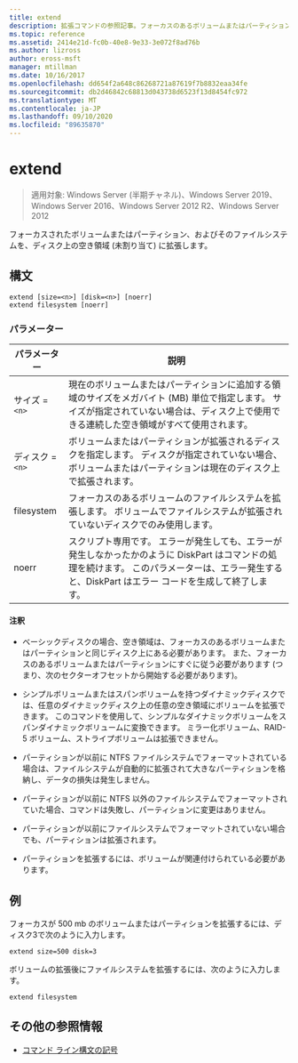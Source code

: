 ```yaml
---
title: extend
description: 拡張コマンドの参照記事。フォーカスのあるボリュームまたはパーティションとそのファイルシステムを、ディスク上の空き領域 (未割り当て) に拡張します。
ms.topic: reference
ms.assetid: 2414e21d-fc0b-40e8-9e33-3e072f8ad76b
ms.author: lizross
author: eross-msft
manager: mtillman
ms.date: 10/16/2017
ms.openlocfilehash: dd654f2a648c86268721a87619f7b8832eaa34fe
ms.sourcegitcommit: db2d46842c68813d043738d6523f13d8454fc972
ms.translationtype: MT
ms.contentlocale: ja-JP
ms.lasthandoff: 09/10/2020
ms.locfileid: "89635870"
---
```

# <a name="extend"></a>extend

> 適用対象: Windows Server (半期チャネル)、Windows Server 2019、Windows Server 2016、Windows Server 2012 R2、Windows Server 2012

フォーカスされたボリュームまたはパーティション、およびそのファイルシステムを、ディスク上の空き領域 (未割り当て) に拡張します。

## <a name="syntax"></a>構文

```
extend [size=<n>] [disk=<n>] [noerr]
extend filesystem [noerr]
```

### <a name="parameters"></a>パラメーター

| パラメーター | 説明 |
| --------- | ----------- |
| サイズ =`<n>` | 現在のボリュームまたはパーティションに追加する領域のサイズをメガバイト (MB) 単位で指定します。 サイズが指定されていない場合は、ディスク上で使用できる連続した空き領域がすべて使用されます。 |
| ディスク =`<n>` | ボリュームまたはパーティションが拡張されるディスクを指定します。 ディスクが指定されていない場合、ボリュームまたはパーティションは現在のディスク上で拡張されます。 |
| filesystem | フォーカスのあるボリュームのファイルシステムを拡張します。 ボリュームでファイルシステムが拡張されていないディスクでのみ使用します。 |
| noerr | スクリプト専用です。 エラーが発生しても、エラーが発生しなかったかのように DiskPart はコマンドの処理を続けます。 このパラメーターは、エラー発生すると、DiskPart はエラー コードを生成して終了します。 |

#### <a name="remarks"></a>注釈

- ベーシックディスクの場合、空き領域は、フォーカスのあるボリュームまたはパーティションと同じディスク上にある必要があります。 また、フォーカスのあるボリュームまたはパーティションにすぐに従う必要があります (つまり、次のセクターオフセットから開始する必要があります)。

- シンプルボリュームまたはスパンボリュームを持つダイナミックディスクでは、任意のダイナミックディスク上の任意の空き領域にボリュームを拡張できます。 このコマンドを使用して、シンプルなダイナミックボリュームをスパンダイナミックボリュームに変換できます。 ミラー化ボリューム、RAID-5 ボリューム、ストライプボリュームは拡張できません。

- パーティションが以前に NTFS ファイルシステムでフォーマットされている場合は、ファイルシステムが自動的に拡張されて大きなパーティションを格納し、データの損失は発生しません。

- パーティションが以前に NTFS 以外のファイルシステムでフォーマットされていた場合、コマンドは失敗し、パーティションに変更はありません。

- パーティションが以前にファイルシステムでフォーマットされていない場合でも、パーティションは拡張されます。

- パーティションを拡張するには、ボリュームが関連付けられている必要があります。

## <a name="examples"></a>例

フォーカスが 500 mb のボリュームまたはパーティションを拡張するには、ディスク3で次のように入力します。

```
extend size=500 disk=3
```

ボリュームの拡張後にファイルシステムを拡張するには、次のように入力します。

```
extend filesystem
```

## <a name="additional-references"></a>その他の参照情報

- [コマンド ライン構文の記号](command-line-syntax-key.md)
